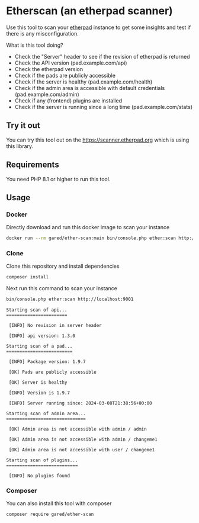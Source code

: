 # Etherscan (an etherpad scanner)

Use this tool to scan your [etherpad](https://etherpad.org) instance to get some insights and test if there is any misconfiguration.

What is this tool doing?
* Check the "Server" header to see if the revision of etherpad is returned
* Check the API version (pad.example.com/api)
* Check the etherpad version
* Check if the pads are publicly accessible
* Check if the server is healthy (pad.example.com/health)
* Check if the admin area is accessible with default credentials (pad.example.com/admin)
* Check if any (frontend) plugins are installed
* Check if the server is running since a long time (pad.example.com/stats)

## Try it out

You can try this tool out on the https://scanner.etherpad.org which is using this library.

## Requirements

You need PHP 8.1 or higher to run this tool.

## Usage

### Docker

Directly download and run this docker image to scan your instance
```bash
docker run --rm gared/ether-scan:main bin/console.php ether:scan http://localhost:9001
```

### Clone

Clone this repository and install dependencies
```bash
composer install
```

Next run this command to scan your instance
```bash
bin/console.php ether:scan http://localhost:9001
```

```console
Starting scan of api...
=======================

 [INFO] No revision in server header                                                                                    

 [INFO] api version: 1.3.0                                                                                              

Starting scan of a pad...
=========================

 [INFO] Package version: 1.9.7                                                                                          

 [OK] Pads are publicly accessible                                                                                      

 [OK] Server is healthy                                                                                                 

 [INFO] Version is 1.9.7                                                                                                

 [INFO] Server running since: 2024-03-08T21:38:56+00:00                                                                 

Starting scan of admin area...
==============================

 [OK] Admin area is not accessible with admin / admin                                                                   

 [OK] Admin area is not accessible with admin / changeme1                                                               

 [OK] Admin area is not accessible with user / changeme1                                                                

Starting scan of plugins...
===========================

 [INFO] No plugins found                                                                                                
```

### Composer

You can also install this tool with composer
```bash
composer require gared/ether-scan
```